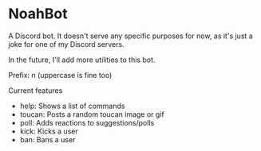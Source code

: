 # NoahBot
A Discord bot. It doesn't serve any specific purposes for now, as it's just a joke for one of my Discord servers.

In the future, I'll add more utilities to this bot.

Prefix: n (uppercase is fine too)

Current features 
- help: 
  Shows a list of commands
- toucan:
  Posts a random toucan image or gif
- poll:
  Adds reactions to suggestions/polls
- kick:
  Kicks a user
- ban:
  Bans a user
